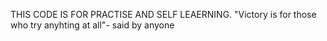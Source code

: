 THIS CODE IS FOR PRACTISE AND SELF LEAERNING.
"Victory is for those who try anyhting at all"- said by anyone
